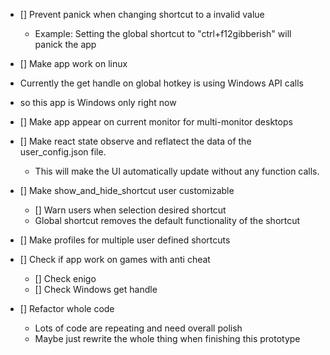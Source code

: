 - [] Prevent panick when changing shortcut to a invalid value

  - Example: Setting the global shortcut to "ctrl+f12gibberish" will panick the app

- [] Make app work on linux
- Currently the get handle on global hotkey is using Windows API calls
- so this app is Windows only right now

- [] Make app appear on current monitor for multi-monitor desktops

- [] Make react state observe and reflatect the data of the user_config.json file.

  - This will make the UI automatically update without any function calls.

- [] Make show_and_hide_shortcut user customizable

  - [] Warn users when selection desired shortcut
  - Global shortcut removes the default functionality of the shortcut

- [] Make profiles for multiple user defined shortcuts

- [] Check if app work on games with anti cheat

  - [] Check enigo
  - [] Check Windows get handle

- [] Refactor whole code
  - Lots of code are repeating and need overall polish
  - Maybe just rewrite the whole thing when finishing this prototype
